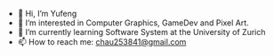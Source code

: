 - 👋 Hi, I’m Yufeng
- 👀 I’m interested in Computer Graphics, GameDev and Pixel Art.
- 🌱 I’m currently learning Software System at the University of Zurich
- 📫 How to reach me: chau253841@gmail.com

<!---
YufXiao/YufXiao is a ✨ special ✨ repository because its `README.md` (this file) appears on your GitHub profile.
You can click the Preview link to take a look at your changes.
--->
